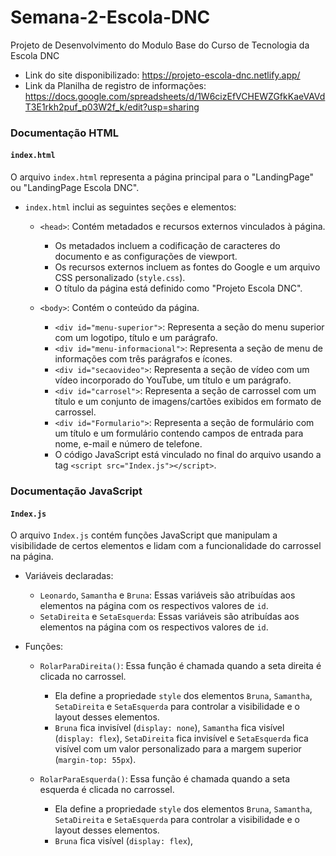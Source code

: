 # Semana-2-Escola-DNC
Projeto de Desenvolvimento do Modulo Base do Curso de Tecnologia da Escola DNC
- Link do site disponibilizado: https://projeto-escola-dnc.netlify.app/
- Link da Planilha de registro de informações: https://docs.google.com/spreadsheets/d/1W6cizEfVCHEWZGfkKaeVAVdT3E1rkh2puf_p03W2f_k/edit?usp=sharing


### Documentação HTML

#### `index.html`

O arquivo `index.html` representa a página principal para o "LandingPage" ou "LandingPage Escola DNC".

- `index.html` inclui as seguintes seções e elementos:

  - `<head>`: Contém metadados e recursos externos vinculados à página.
    - Os metadados incluem a codificação de caracteres do documento e as configurações de viewport.
    - Os recursos externos incluem as fontes do Google e um arquivo CSS personalizado (`style.css`).
    - O título da página está definido como "Projeto Escola DNC".

  - `<body>`: Contém o conteúdo da página.
    - `<div id="menu-superior">`: Representa a seção do menu superior com um logotipo, título e um parágrafo.
    - `<div id="menu-informacional">`: Representa a seção de menu de informações com três parágrafos e ícones.
    - `<div id="secaovideo">`: Representa a seção de vídeo com um vídeo incorporado do YouTube, um título e um parágrafo.
    - `<div id="carrosel">`: Representa a seção de carrossel com um título e um conjunto de imagens/cartões exibidos em formato de carrossel.
    - `<div id="Formulario">`: Representa a seção de formulário com um título e um formulário contendo campos de entrada para nome, e-mail e número de telefone.
    - O código JavaScript está vinculado no final do arquivo usando a tag `<script src="Index.js"></script>`.





### Documentação JavaScript

#### `Index.js`

O arquivo `Index.js` contém funções JavaScript que manipulam a visibilidade de certos elementos e lidam com a funcionalidade do carrossel na página.

- Variáveis declaradas:
  - `Leonardo`, `Samantha` e `Bruna`: Essas variáveis são atribuídas aos elementos na página com os respectivos valores de `id`.
  - `SetaDireita` e `SetaEsquerda`: Essas variáveis são atribuídas aos elementos na página com os respectivos valores de `id`.

- Funções:
  - `RolarParaDireita()`: Essa função é chamada quando a seta direita é clicada no carrossel.
    - Ela define a propriedade `style` dos elementos `Bruna`, `Samantha`, `SetaDireita` e `SetaEsquerda` para controlar a visibilidade e o layout desses elementos.
    - `Bruna` fica invisível (`display: none`), `Samantha` fica visível (`display: flex`), `SetaDireita` fica invisível e `SetaEsquerda` fica visível com um valor personalizado para a margem superior (`margin-top: 55px`).
    
  - `RolarParaEsquerda()`: Essa função é chamada quando a seta esquerda é clicada no carrossel.
    - Ela define a propriedade `style` dos elementos `Bruna`, `Samantha`, `SetaDireita` e `SetaEsquerda` para controlar a visibilidade e o layout desses elementos.
    - `Bruna` fica visível (`display: flex`),
